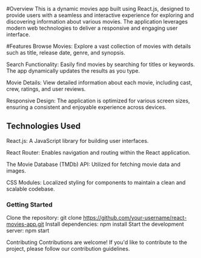 #Overview
This is a dynamic movies app built using React.js, designed to provide users with a seamless and interactive experience for exploring and discovering information about various movies. The application leverages modern web technologies to deliver a responsive and engaging user interface.

#Features
Browse Movies: Explore a vast collection of movies with details such as title, release date, genre, and synopsis.

Search Functionality: Easily find movies by searching for titles or keywords. The app dynamically updates the results as you type.

Movie Details: View detailed information about each movie, including cast, crew, ratings, and user reviews.

Responsive Design: The application is optimized for various screen sizes, ensuring a consistent and enjoyable experience across devices.

## Technologies Used
React.js: A JavaScript library for building user interfaces.

React Router: Enables navigation and routing within the React application.

The Movie Database (TMDb) API: Utilized for fetching movie data and images.

CSS Modules: Localized styling for components to maintain a clean and scalable codebase.

### Getting Started
Clone the repository: git clone https://github.com/your-username/react-movies-app.git
Install dependencies: npm install
Start the development server: npm start

Contributing
Contributions are welcome! If you'd like to contribute to the project, please follow our contribution guidelines.
